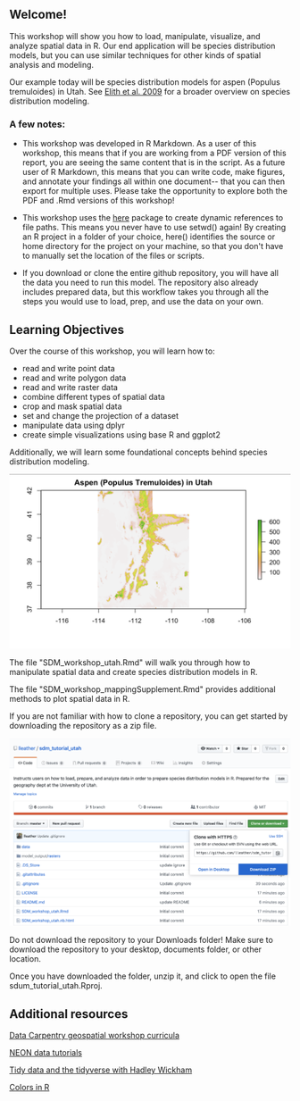 ## Welcome! 

This workshop will show you how to load, manipulate, visualize, and analyze spatial data in R. Our end application will be species distribution models, but you can use similar techniques for other kinds of spatial analysis and modeling.  

Our example today will be species distribution models for aspen (Populus tremuloides) in Utah. See [Elith et al. 2009](https://www.annualreviews.org/doi/abs/10.1146/annurev.ecolsys.110308.120159) for a broader overview on species distribution modeling. 

### A few notes: 

- This workshop was developed in R Markdown. 
As a user of this workshop, this means that if you are working from a PDF version of this report, you are seeing the same content that is in the script. 
As a future user of R Markdown, this means that you can write code, make figures, and annotate your findings all within one document-- that you can then export for multiple uses. Please take the opportunity to explore both the PDF and .Rmd versions of this workshop! 

- This workshop uses the [here](https://github.com/jennybc/here_here) package to create dynamic references to file paths. This means you never have to use setwd() again! By creating an R project in a folder of your choice, here() identifies the source or home directory for the project on your machine, so that you don't have to manually set the location of the files or scripts. 

- If you download or clone the entire github repository, you will have all the data you need to run this model. The repository also already includes prepared data, but this workflow takes you through all the steps you would use to load, prep, and use the data on your own. 

## Learning Objectives 

Over the course of this workshop, you will learn how to: 

- read and write point data
- read and write polygon data
- read and write raster data
- combine different types of spatial data
- crop and mask spatial data
- set and change the projection of a dataset
- manipulate data using dplyr
- create simple visualizations using base R and ggplot2

Additionally, we will learn some foundational concepts behind species distribution modeling.

![sdm_pic](img/sdm_img.png)

The file "SDM_workshop_utah.Rmd" will walk you through how to manipulate spatial data and create species distribution models in R. 

The file "SDM_workshop_mappingSupplement.Rmd" provides additional methods to plot spatial data in R.

If you are not familiar with how to clone a repository, you can get started by downloading the repository as a zip file.

![download](img/howtodownload.png)

Do not download the repository to your Downloads folder! Make sure to download the repository to your desktop, documents folder, or other location. 

Once you have downloaded the folder, unzip it, and click to open the file sdum_tutorial_utah.Rproj. 

## Additional resources

[Data Carpentry geospatial workshop curricula](https://datacarpentry.org/lessons/#geospatial-curriculum)

[NEON data tutorials](<https://www.neonscience.org/resources/data-tutorials>)

[Tidy data and the tidyverse with Hadley Wickham](<https://r4ds.had.co.nz/tidy-data.html>)

[Colors in R](<https://www.nceas.ucsb.edu/~frazier/RSpatialGuides/colorPaletteCheatsheet.pdf>) 
